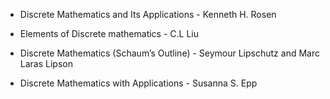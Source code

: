 * Discrete Mathematics and Its Applications - Kenneth H. Rosen 

* Elements of Discrete mathematics - C.L Liu 

* Discrete Mathematics (Schaum’s Outline) - Seymour Lipschutz and Marc Laras Lipson 

* Discrete Mathematics with Applications - Susanna S. Epp 
